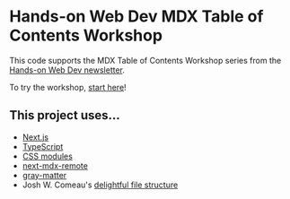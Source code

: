 # Hands-on Web Dev MDX Table of Contents Workshop

This code supports the MDX Table of Contents Workshop series from the [Hands-on Web Dev newsletter](https://newsletter.howd.dev).

To try the workshop, [start here](https://newsletter.howd.dev/challenges/010/)!

## This project uses...

- [Next.js](https://nextjs.org/)
- [TypeScript](https://www.typescriptlang.org/)
- [CSS modules](https://github.com/css-modules/css-modules)
- [next-mdx-remote](https://github.com/hashicorp/next-mdx-remote)
- [gray-matter](https://www.npmjs.com/package/gray-matter)
- Josh W. Comeau's [delightful file structure](https://www.joshwcomeau.com/react/file-structure/)

